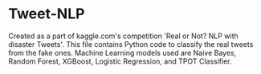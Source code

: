 # Tweet-NLP 
Created as a part of kaggle.com's competition 'Real or Not? NLP with disaster Tweets'.
This file contains Python code to classify the real tweets from the fake ones.
Machine Learning models used are Naive Bayes, Random Forest, XGBoost, Logistic Regression, and TPOT Classifier.

